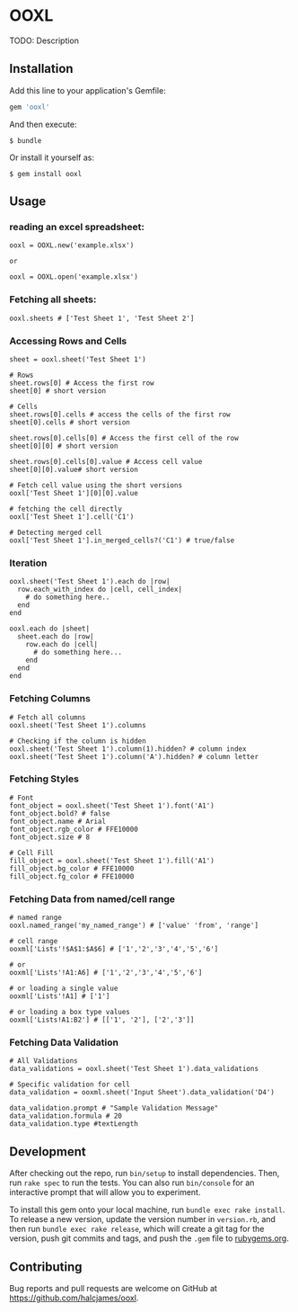 # OOXL

TODO: Description

## Installation

Add this line to your application's Gemfile:

```ruby
gem 'ooxl'
```

And then execute:

    $ bundle

Or install it yourself as:

    $ gem install ooxl

## Usage

### reading an excel spreadsheet:
```
ooxl = OOXL.new('example.xlsx')

or

ooxl = OOXL.open('example.xlsx')
```

### Fetching all sheets:
```
ooxl.sheets # ['Test Sheet 1', 'Test Sheet 2']
```

### Accessing Rows and Cells
```
sheet = ooxl.sheet('Test Sheet 1')

# Rows
sheet.rows[0] # Access the first row
sheet[0] # short version

# Cells
sheet.rows[0].cells # access the cells of the first row
sheet[0].cells # short version

sheet.rows[0].cells[0] # Access the first cell of the row
sheet[0][0] # short version

sheet.rows[0].cells[0].value # Access cell value
sheet[0][0].value# short version

# Fetch cell value using the short versions
ooxl['Test Sheet 1'][0][0].value

# fetching the cell directly
ooxl['Test Sheet 1'].cell('C1')

# Detecting merged cell
ooxl['Test Sheet 1'].in_merged_cells?('C1') # true/false
```

### Iteration
```
ooxl.sheet('Test Sheet 1').each do |row|
  row.each_with_index do |cell, cell_index|
    # do something here..
  end
end

ooxl.each do |sheet|
  sheet.each do |row|
    row.each do |cell|
      # do something here...
    end
  end
end
```

### Fetching Columns
```
# Fetch all columns
ooxl.sheet('Test Sheet 1').columns

# Checking if the column is hidden
ooxl.sheet('Test Sheet 1').column(1).hidden? # column index
ooxl.sheet('Test Sheet 1').column('A').hidden? # column letter
```

### Fetching Styles
```
# Font
font_object = ooxl.sheet('Test Sheet 1').font('A1')
font_object.bold? # false
font_object.name # Arial
font_object.rgb_color # FFE10000
font_object.size # 8

# Cell Fill
fill_object = ooxl.sheet('Test Sheet 1').fill('A1')
fill_object.bg_color # FFE10000
fill_object.fg_color # FFE10000
```
### Fetching Data from named/cell range
```
# named range
ooxl.named_range('my_named_range') # ['value' 'from', 'range']

# cell range
ooxml['Lists'!$A$1:$A$6] # ['1','2','3','4','5','6']

# or
ooxml['Lists'!A1:A6] # ['1','2','3','4','5','6']

# or loading a single value
ooxml['Lists'!A1] # ['1']

# or loading a box type values
ooxml['Lists!A1:B2'] # [['1', '2'], ['2','3']]

```
### Fetching Data Validation
```
# All Validations
data_validations = ooxl.sheet('Test Sheet 1').data_validations

# Specific validation for cell
data_validation = ooxml.sheet('Input Sheet').data_validation('D4')

data_validation.prompt # "Sample Validation Message"
data_validation.formula # 20
data_validation.type #textLength

```

## Development

After checking out the repo, run `bin/setup` to install dependencies. Then, run `rake spec` to run the tests. You can also run `bin/console` for an interactive prompt that will allow you to experiment.

To install this gem onto your local machine, run `bundle exec rake install`. To release a new version, update the version number in `version.rb`, and then run `bundle exec rake release`, which will create a git tag for the version, push git commits and tags, and push the `.gem` file to [rubygems.org](https://rubygems.org).

## Contributing

Bug reports and pull requests are welcome on GitHub at https://github.com/halcjames/ooxl.
